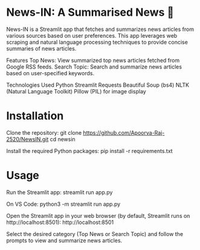 # News-IN: A Summarised News 📰
News-IN is a Streamlit app that fetches and summarizes news articles from various sources based on user preferences. This app leverages web scraping and natural language processing techniques to provide concise summaries of news articles.

Features
Top News: View summarized top news articles fetched from Google RSS feeds.
Search Topic: Search and summarize news articles based on user-specified keywords.

Technologies Used
Python
Streamlit
Requests
Beautiful Soup (bs4)
NLTK (Natural Language Toolkit)
Pillow (PIL) for image display

# Installation
Clone the repository:
git clone https://github.com/Apoorva-Raj-2520/NewsIN.git
cd newsin

Install the required Python packages:
pip install -r requirements.txt

# Usage
Run the Streamlit app:
streamlit run app.py

On VS Code:
python3 -m streamlit run app.py

Open the Streamlit app in your web browser (by default, Streamlit runs on http://localhost:8501):
http://localhost:8501

Select the desired category (Top News or Search Topic) and follow the prompts to view and summarize news articles.
